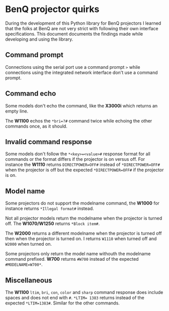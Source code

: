 # BenQ projector quirks

During the development of this Python library for BenQ projectors I learned that the folks at BenQ are not very strict with following their own interface specifications. This document documents the findings made while developing and using the library.

## Command prompt

Connections using the serial port use a command prompt `>` while connections using the integrated network interface don't use a command prompt.

## Command echo

Some models don't echo the command, like the **X3000i** which returns an empty line.

The **W1100** echos the `*bri=?#` command twice while echoing the other commands once, as it should.

## Invalid command response

Some models don't follow the `*<key>=<value>#` response format for all commands or the format differs if the projector is on versus off. For instance the **W1110** returns `DIRECTPOWER=OFF#` instead of `*DIRECTPOWER=OFF#` when the projector is off but the expected `*DIRECTPOWER=OFF#` if the projector is on.

## Model name

Some projectors do not support the modelname command, the **W1000** for instance returns `*Illegal format#` instead.

Not all projector models return the modelname when the projector is turned off. The **W1070/W1250** returns `*Block item#`.

The **W2000** returns a different modelname when the projector is turned off then when the projector is turned on. I returns `W1110` when turned off and `W2000` when turned on.

Some projectors only return the model name withouth the modelname command prefixed. **W700** returns `#W700` instead of the expected `#MODELNAME=W700*`.

## Miscellaneous 

The **W1100** `ltim`, `bri`, `con`, `color` and `sharp` command response does include spaces and does not end with `#`. `*LTIM= 1383` returns instead of the expected `*LTIM=1383#`. Similar for the other commands.